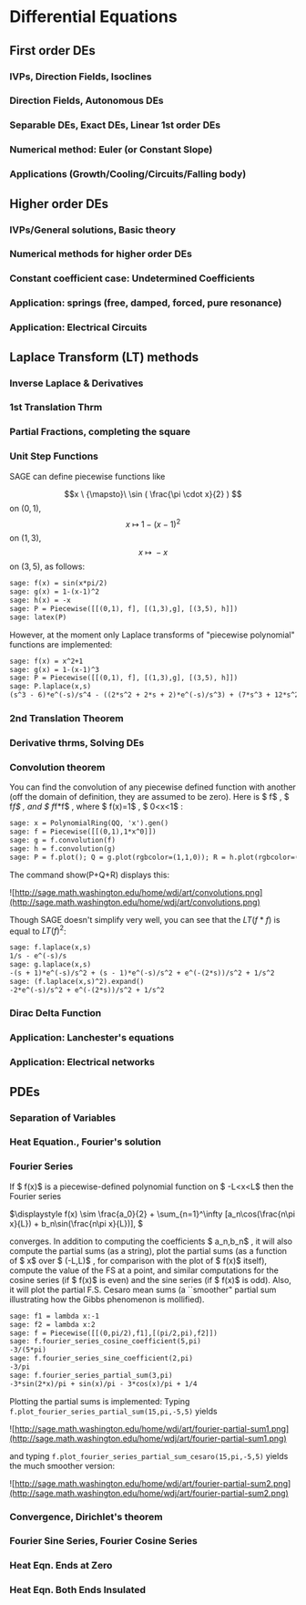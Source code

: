 

# Differential Equations


## First order DEs


### IVPs, Direction Fields, Isoclines


### Direction Fields, Autonomous DEs


### Separable DEs, Exact DEs, Linear 1st order DEs


### Numerical method: Euler (or Constant Slope)


### Applications (Growth/Cooling/Circuits/Falling body)


## Higher order DEs


### IVPs/General solutions, Basic theory


### Numerical methods for higher order DEs


### Constant coefficient case: Undetermined Coefficients


### Application: springs (free, damped, forced, pure resonance)


### Application: Electrical Circuits


## Laplace Transform (LT) methods


### Inverse Laplace & Derivatives


### 1st Translation Thrm


### Partial Fractions, completing the square


### Unit Step Functions

SAGE can define piecewise functions like 

$$x \ {\mapsto}\ \sin ( \frac{\pi \cdot x}{2} ) $$ on $(0, 1)$, $$x \ {\mapsto}\ 1 - ( x - 1 )^2 $$ on $(1, 3)$, $$x \ {\mapsto}\ -x $$ on  $(3, 5)$, as follows: 


```txt
sage: f(x) = sin(x*pi/2)
sage: g(x) = 1-(x-1)^2
sage: h(x) = -x
sage: P = Piecewise([[(0,1), f], [(1,3),g], [(3,5), h]])
sage: latex(P)
```
However, at the moment only Laplace transforms of "piecewise polynomial" functions are implemented: 


```txt
sage: f(x) = x^2+1      
sage: g(x) = 1-(x-1)^3
sage: P = Piecewise([[(0,1), f], [(1,3),g], [(3,5), h]])
sage: P.laplace(x,s)
(s^3 - 6)*e^(-s)/s^4 - ((2*s^2 + 2*s + 2)*e^(-s)/s^3) + (7*s^3 + 12*s^2 + 12*s + 6)*e^(-3*s)/s^4 + (-3*s - 1)*e^(-3*s)/s^2 + (5*s + 1)*e^(-5*s)/s^2 + (s^2 + 2)/s^3
```

### 2nd Translation Theorem


### Derivative thrms, Solving DEs


### Convolution theorem

You can find the convolution of any piecewise defined function with another (off the domain of definition, they are assumed to be zero). Here is $ f$ , $ f*f$ , and $ f*f*f$ , where $ f(x)=1$ , $ 0<x<1$ : 


```txt
sage: x = PolynomialRing(QQ, 'x').gen()
sage: f = Piecewise([[(0,1),1*x^0]])
sage: g = f.convolution(f)
sage: h = f.convolution(g)
sage: P = f.plot(); Q = g.plot(rgbcolor=(1,1,0)); R = h.plot(rgbcolor=(0,1,1))
```
The command show(P+Q+R) displays this: 

![http://sage.math.washington.edu/home/wdj/art/convolutions.png](http://sage.math.washington.edu/home/wdj/art/convolutions.png) 

Though SAGE doesn't simplify very well, you can see that the $LT(f*f)$ is equal to  $LT(f)^2$: 


```txt
sage: f.laplace(x,s)
1/s - e^(-s)/s
sage: g.laplace(x,s)
-(s + 1)*e^(-s)/s^2 + (s - 1)*e^(-s)/s^2 + e^(-(2*s))/s^2 + 1/s^2
sage: (f.laplace(x,s)^2).expand()
-2*e^(-s)/s^2 + e^(-(2*s))/s^2 + 1/s^2
```

### Dirac Delta Function


### Application: Lanchester's equations


### Application: Electrical networks


## PDEs


### Separation of Variables


### Heat Equation., Fourier's solution


### Fourier Series

If $ f(x)$  is a piecewise-defined polynomial function on $ -L<x<L$  then the Fourier series 

$\displaystyle f(x) \sim \frac{a_0}{2} + \sum_{n=1}^\infty [a_n\cos(\frac{n\pi x}{L}) + b_n\sin(\frac{n\pi x}{L})], $ 

converges. In addition to computing the coefficients $ a_n,b_n$ , it will also compute the partial sums (as a string), plot the partial sums (as a function of $ x$ over $ (-L,L)$ , for comparison with the plot of $ f(x)$ itself), compute the value of the FS at a point, and similar computations for the cosine series (if $ f(x)$ is even) and the sine series (if $ f(x)$ is odd). Also, it will plot the partial F.S. Cesaro mean sums (a ``smoother" partial sum illustrating how the Gibbs phenomenon is mollified). 


```txt
sage: f1 = lambda x:-1
sage: f2 = lambda x:2
sage: f = Piecewise([[(0,pi/2),f1],[(pi/2,pi),f2]])
sage: f.fourier_series_cosine_coefficient(5,pi)
-3/(5*pi)
sage: f.fourier_series_sine_coefficient(2,pi)
-3/pi
sage: f.fourier_series_partial_sum(3,pi)
-3*sin(2*x)/pi + sin(x)/pi - 3*cos(x)/pi + 1/4
```
Plotting the partial sums is implemented: Typing `f.plot_fourier_series_partial_sum(15,pi,-5,5)` yields 

![http://sage.math.washington.edu/home/wdj/art/fourier-partial-sum1.png](http://sage.math.washington.edu/home/wdj/art/fourier-partial-sum1.png) 

and typing `f.plot_fourier_series_partial_sum_cesaro(15,pi,-5,5)` yields the much smoother version: 

![http://sage.math.washington.edu/home/wdj/art/fourier-partial-sum2.png](http://sage.math.washington.edu/home/wdj/art/fourier-partial-sum2.png) 


### Convergence, Dirichlet's theorem


### Fourier Sine Series, Fourier Cosine Series


### Heat Eqn. Ends at Zero


### Heat Eqn. Both Ends Insulated

